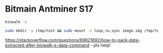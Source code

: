 # Bitmain Antminer S17

```.sh
binwalk -e
```

```.sh
sudo mkdir -p /tmp/test && sudo mount -o loop,rw,sync image.img /tmp/test
```

https://stackoverflow.com/questions/69821692/how-to-pack-data-extracted-after-binwalk-e-data-command - pls help!
